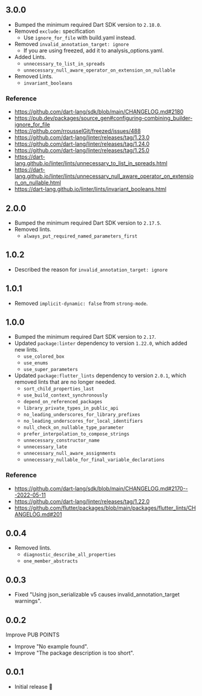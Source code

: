 ## 3.0.0

- Bumped the minimum required Dart SDK version to `2.18.0`.
- Removed `exclude:` specification
  - Use `ignore_for_file` with build.yaml instead.
- Removed `invalid_annotation_target: ignore`
  - If you are using freezed, add it to analysis_options.yaml.
- Added Lints.
  - `unnecessary_to_list_in_spreads`
  - `unnecessary_null_aware_operator_on_extension_on_nullable`
- Removed Lints.
  - `invariant_booleans`

### Reference

- https://github.com/dart-lang/sdk/blob/main/CHANGELOG.md#2180
- https://pub.dev/packages/source_gen#configuring-combining_builder-ignore_for_file
- https://github.com/rrousselGit/freezed/issues/488
- https://github.com/dart-lang/linter/releases/tag/1.23.0
- https://github.com/dart-lang/linter/releases/tag/1.24.0
- https://github.com/dart-lang/linter/releases/tag/1.25.0
- https://dart-lang.github.io/linter/lints/unnecessary_to_list_in_spreads.html
- https://dart-lang.github.io/linter/lints/unnecessary_null_aware_operator_on_extension_on_nullable.html
- https://dart-lang.github.io/linter/lints/invariant_booleans.html

## 2.0.0

- Bumped the minimum required Dart SDK version to `2.17.5`.
- Removed lints.
  - `always_put_required_named_parameters_first`

## 1.0.2

- Described the reason for `invalid_annotation_target: ignore`

## 1.0.1

- Removed `implicit-dynamic: false` from `strong-mode`. 

## 1.0.0

- Bumped the minimum required Dart SDK version to `2.17`.
- Updated `package:linter` dependency to version `1.22.0`, which added new lints.
  - `use_colored_box`
  - `use_enums`
  - `use_super_parameters`
- Updated `package:flutter_lints` dependency to version `2.0.1`, which removed lints that are no longer needed.
  - `sort_child_properties_last`
  - `use_build_context_synchronously`
  - `depend_on_referenced_packages`
  - `library_private_types_in_public_api`
  - `no_leading_underscores_for_library_prefixes`
  - `no_leading_underscores_for_local_identifiers`
  - `null_check_on_nullable_type_parameter`
  - `prefer_interpolation_to_compose_strings`
  - `unnecessary_constructor_name`
  - `unnecessary_late`
  - `unnecessary_null_aware_assignments`
  - `unnecessary_nullable_for_final_variable_declarations`

### Reference

- https://github.com/dart-lang/sdk/blob/main/CHANGELOG.md#2170---2022-05-11
- https://github.com/dart-lang/linter/releases/tag/1.22.0
- https://github.com/flutter/packages/blob/main/packages/flutter_lints/CHANGELOG.md#201

## 0.0.4

- Removed lints.
  - `diagnostic_describe_all_properties`
  - `one_member_abstracts`

## 0.0.3

- Fixed "Using json_serializable v5 causes invalid_annotation_target warnings".

## 0.0.2

Improve PUB POINTS

- Improve "No example found".
- Improve "The package description is too short".

## 0.0.1

- Initial release 🎉
